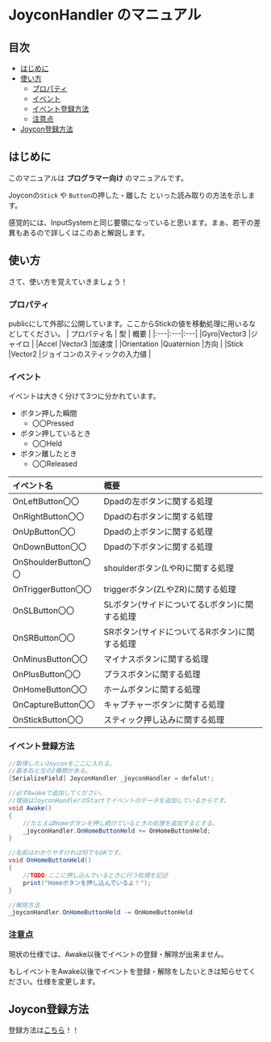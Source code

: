 # JoyconHandler のマニュアル
## 目次
- [はじめに](#はじめに)
- [使い方](#使い方)
  - [プロパティ](#プロパティ)
  - [イベント](#イベント)
  - [イベント登録方法](#イベント登録方法)
  - [注意点](#注意点)
- [Joycon登録方法](#joycon登録方法)

## はじめに
このマニュアルは **プログラマー向け** のマニュアルです。

Joyconの`Stick` や `Button`の押した・離した といった読み取りの方法を示します。

感覚的には、InputSystemと同じ要領になっていると思います。まぁ、若干の差異もあるので詳しくはこのあと解説します。

## 使い方
さて、使い方を覚えていきましょう！

### プロパティ
publicにして外部に公開しています。ここからStickの値を移動処理に用いるなどしてください。
| プロパティ名 | 型 | 概要 |
|:---|:---|:---|
|Gyro|Vector3 |ジャイロ |
|Accel |Vector3 |加速度 |
|Orientation |Quaternion |方向 |
|Stick |Vector2 |ジョイコンのスティックの入力値 |

### イベント
イベントは大きく分けて3つに分かれています。
- ボタン押した瞬間
  - 〇〇Pressed
- ボタン押しているとき
  - 〇〇Held
- ボタン離したとき
  - 〇〇Released

| イベント名 | 概要 |
|:---|:---|
|OnLeftButton〇〇|Dpadの左ボタンに関する処理 |
|OnRightButton〇〇 |Dpadの右ボタンに関する処理 |
|OnUpButton〇〇 |Dpadの上ボタンに関する処理 |
|OnDownButton〇〇 |Dpadの下ボタンに関する処理 |
|OnShoulderButton〇〇 |shoulderボタン(LやR)に関する処理 |
|OnTriggerButton〇〇 |triggerボタン(ZLやZR)に関する処理 |
|OnSLButton〇〇 |SLボタン(サイドについてるLボタン)に関する処理 |
|OnSRButton〇〇 |SRボタン(サイドについてるRボタン)に関する処理 |
|OnMinusButton〇〇 |マイナスボタンに関する処理 |
|OnPlusButton〇〇 |プラスボタンに関する処理 |
|OnHomeButton〇〇 |ホームボタンに関する処理 |
|OnCaptureButton〇〇 |キャプチャーボタンに関する処理 |
|OnStickButton〇〇 |スティック押し込みに関する処理 |

### イベント登録方法
```cs
//取得したいJoyconをここに入れる。
//基本右と左の2種類がある。
[SerializeField] JoyconHandler _joyconHandler = defalut!;

//必ずAwakeで追加してください。
//理由はJoyconHandlerのStartでイベントのデータを追加しているからです。
void Awake()
{
    //たとえばHomeボタンを押し続けているときの処理を追加するとする。
    _joyconHandler.OnHomeButtonHeld += OnHomeButtonHeld;
}

//名前はわかりやすければ何でもOKです。
void OnHomeButtonHeld()
{
    //TODO:ここに押し込んでいるときに行う処理を記述
    print("Homeボタンを押し込んでいるよ！");
}
```
```cs
//解除方法
_joyconHandler.OnHomeButtonHeld -= OnHomeButtonHeld
```

### 注意点
現状の仕様では、Awake以後でイベントの登録・解除が出来ません。

もしイベントをAwake以後でイベントを登録・解除をしたいときは知らせてください。仕様を変更します。

## Joycon登録方法
登録方法は[こちら](/Manual/JoyconConnectionManual.md)！！
